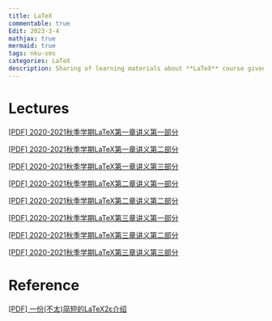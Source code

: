 ```yaml
---
title: LaTeX
commentable: true
Edit: 2023-3-4
mathjax: true
mermaid: true
tags: nku-sms 
categories: LaTeX
description: Sharing of learning materials about **LaTeX** course given by [Pr.Sun](https://my.nankai.edu.cn/sms/swc/list.htm) sms, Nankai University, in 2020 Fall semester.
---
```


# Lectures

<p><a href="https://ssskz.github.io/materials/LaTeX/L1-1.pdf" target="_blank">[PDF] 2020-2021秋季学期LaTeX第一章讲义第一部分 </a></p>

<p><a href="https://ssskz.github.io/materials/LaTeX/L1-2.pdf" target="_blank">[PDF] 2020-2021秋季学期LaTeX第一章讲义第二部分 </a></p>

<p><a href="https://ssskz.github.io/materials/LaTeX/L1-3.pdf" target="_blank">[PDF] 2020-2021秋季学期LaTeX第一章讲义第三部分 </a></p>

<p><a href="https://ssskz.github.io/materials/LaTeX/L2-1.pdf" target="_blank">[PDF] 2020-2021秋季学期LaTeX第二章讲义第一部分 </a></p>

<p><a href="https://ssskz.github.io/materials/LaTeX/L2-2.pdf" target="_blank">[PDF] 2020-2021秋季学期LaTeX第二章讲义第二部分 </a></p>

<p><a href="https://ssskz.github.io/materials/LaTeX/L3-1.pdf" target="_blank">[PDF] 2020-2021秋季学期LaTeX第三章讲义第一部分 </a></p>

<p><a href="https://ssskz.github.io/materials/LaTeX/L3-2.pdf" target="_blank">[PDF] 2020-2021秋季学期LaTeX第三章讲义第二部分 </a></p>

<p><a href="https://ssskz.github.io/materials/LaTeX/L3-3.pdf" target="_blank">[PDF] 2020-2021秋季学期LaTeX第三章讲义第三部分 </a></p>



# Reference

<p><a href="https://ssskz.github.io/materials/LaTeX/lshort-zh-cn.pdf" target="_blank">[PDF] 一份(不太)简短的LaTeX2ε介绍</a></p>
